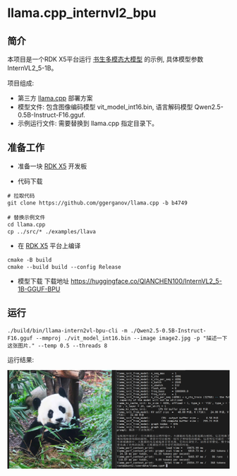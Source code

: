 # llama.cpp_internvl2_bpu


## 简介
  本项目是一个RDK X5平台运行 [书生多模态大模型](https://huggingface.co/OpenGVLab/InternVL2_5-1B) 的示例, 具体模型参数 InternVL2_5-1B。

  项目组成:
  
  - 第三方 [llama.cpp](https://github.com/ggerganov/llama.cpp) 部署方案
  - 模型文件: 包含图像编码模型 vit_model_int16.bin, 语言解码模型 Qwen2.5-0.5B-Instruct-F16.gguf.
  - 示例运行文件: 需要替换到 llama.cpp 指定目录下。

## 准备工作

- 准备一块 [RDK X5](https://developer.d-robotics.cc/rdkx5) 开发板

- 代码下载

```shell
# 拉取代码
git clone https://github.com/ggerganov/llama.cpp -b b4749

# 替换示例文件
cd llama.cpp
cp ../src/* ./examples/llava
```

- 在 [RDK X5](https://developer.d-robotics.cc/rdkx5) 平台上编译
```shell
cmake -B build
cmake --build build --config Release
```

- 模型下载
  下载地址 https://huggingface.co/QIANCHEN100/InternVL2_5-1B-GGUF-BPU

## 运行

```
./build/bin/llama-intern2vl-bpu-cli -m ./Qwen2.5-0.5B-Instruct-F16.gguf --mmproj ./vit_model_int16.bin --image image2.jpg -p "描述一下这张图片." --temp 0.5 --threads 8
```

运行结果:

![image](img/result.png)
